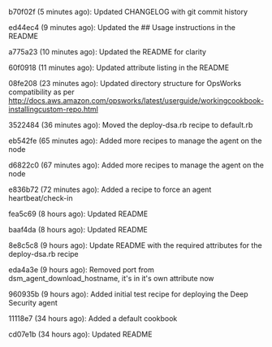 b70f02f (5 minutes ago): Updated CHANGELOG with git commit history

ed44ec4 (9 minutes ago): Updated the ## Usage instructions in the README

a775a23 (10 minutes ago): Updated the README for clarity

60f0918 (11 minutes ago): Updated attribute listing in the README

08fe208 (23 minutes ago): Updated directory structure for OpsWorks compatibility as per http://docs.aws.amazon.com/opsworks/latest/userguide/workingcookbook-installingcustom-repo.html

3522484 (36 minutes ago): Moved the deploy-dsa.rb recipe to default.rb

eb542fe (65 minutes ago): Added more recipes to manage the agent on the node

d6822c0 (67 minutes ago): Added more recipes to manage the agent on the node

e836b72 (72 minutes ago): Added a recipe to force an agent heartbeat/check-in

fea5c69 (8 hours ago): Updated README

baaf4da (8 hours ago): Updated README

8e8c5c8 (9 hours ago): Update README with the required attributes for the deploy-dsa.rb recipe

eda4a3e (9 hours ago): Removed port from dsm_agent_download_hostname, it's in it's own attribute now

960935b (9 hours ago): Added initial test recipe for deploying the Deep Security agent

11118e7 (34 hours ago): Added a default cookbook

cd07e1b (34 hours ago): Updated README

